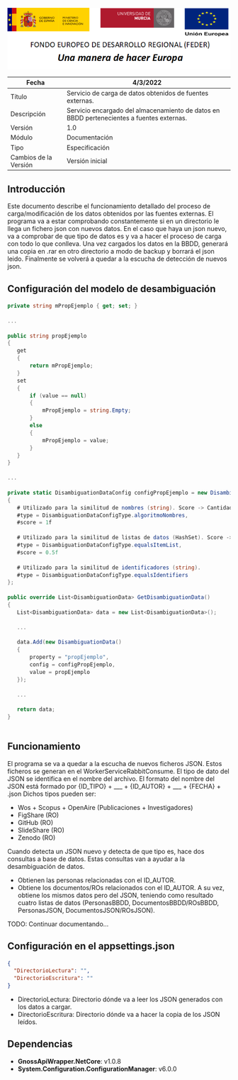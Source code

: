 ![](../../Docs/media/CabeceraDocumentosMD.png)

| Fecha         | 4/3/2022                                                   |
| ------------- | ------------------------------------------------------------ |
|Título|Servicio de carga de datos obtenidos de fuentes externas.| 
|Descripción|Servicio encargado del almacenamiento de datos en BBDD pertenecientes a fuentes externas.|
|Versión|1.0|
|Módulo|Documentación|
|Tipo|Especificación|
|Cambios de la Versión|Versión inicial|

## Introducción
Este documento describe el funcionamiento detallado del proceso de carga/modificación de los datos obtenidos por las fuentes externas.
El programa va a estar comprobando constantemente si en un directorio le llega un fichero json con nuevos datos. En el caso que haya un json nuevo, va a comprobar de que tipo de datos es y va a hacer el proceso de carga con todo lo que conlleva. Una vez cargados los datos en la BBDD, generará una copia en .rar en otro directorio a modo de backup y borrará el json leido. Finalmente se volverá a quedar a la escucha de detección de nuevos json.

## Configuración del modelo de desambiguación
 ```csharp
private string mPropEjemplo { get; set; }

...

public string propEjemplo
{
    get
    {
        return mPropEjemplo;
    }
    set
    {
        if (value == null)
        {
            mPropEjemplo = string.Empty;
        }
        else
        {
            mPropEjemplo = value;
        }
    }
}

...

private static DisambiguationDataConfig configPropEjemplo = new DisambiguationDataConfig()
{
    # Utilizado para la similitud de nombres (string). Score -> Cantidad a incrementar si el valor es similar.
    #type = DisambiguationDataConfigType.algoritmoNombres,
    #score = 1f
    
    # Utilizado para la similitud de listas de datos (HashSet). Score -> Cantidad a incrementar si el valor es similar.
    #type = DisambiguationDataConfigType.equalsItemList,
    #score = 0.5f
    
    # Utilizado para la similitud de identificadores (string).
    #type = DisambiguationDataConfigType.equalsIdentifiers
};

public override List<DisambiguationData> GetDisambiguationData()
{
    List<DisambiguationData> data = new List<DisambiguationData>();

    ...

    data.Add(new DisambiguationData()
    {
        property = "propEjemplo",
        config = configPropEjemplo,
        value = propEjemplo
    });

    ...

    return data;
}
    
 ```

## Funcionamiento
El programa se va a quedar a la escucha de nuevos ficheros JSON. Estos ficheros se generan en el WorkerServiceRabbitConsume. El tipo de dato del JSON se identifica en el nombre del archivo. El formato del nombre del JSON está formado por {ID_TIPO} + ___ + {ID_AUTOR} + ___ + {FECHA} + .json
Dichos tipos pueden ser:
- Wos + Scopus + OpenAire (Publicaciones + Investigadores)
- FigShare (RO)
- GitHub (RO)
- SlideShare (RO)
- Zenodo (RO)

Cuando detecta un JSON nuevo y detecta de que tipo es, hace dos consultas a base de datos. Estas consultas van a ayudar a la desambiguación de datos.
- Obtienen las personas relacionadas con el ID_AUTOR.
- Obtiene los documentos/ROs relacionados con el ID_AUTOR.
A su vez, obtiene los mismos datos pero del JSON, teniendo como resultado cuatro listas de datos (PersonasBBDD, DocumentosBBDD/ROsBBDD, PersonasJSON, DocumentosJSON/ROsJSON).

TODO: Continuar documentando...

## Configuración en el appsettings.json
```json
{
  "DirectorioLectura": "",
  "DirectorioEscritura": ""
}
```
- DirectorioLectura: Directorio dónde va a leer los JSON generados con los datos a cargar.
- DirectorioEscritura: Directorio dónde va a hacer la copia de los JSON leídos.

## Dependencias
- **GnossApiWrapper.NetCore**: v1.0.8
- **System.Configuration.ConfigurationManager**: v6.0.0
